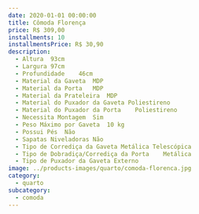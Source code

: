 ```yaml
---
date: 2020-01-01 00:00:00
title: Cômoda Florença
price: R$ 309,00
installments: 10
installmentsPrice: R$ 30,90
description:
  - Altura	93cm
  - Largura	97cm
  - Profundidade	46cm
  - Material da Gaveta	MDP
  - Material da Porta	MDP
  - Material da Prateleira	MDP
  - Material do Puxador da Gaveta Poliestireno
  - Material do Puxador da Porta	Poliestireno
  - Necessita Montagem	Sim
  - Peso Máximo por Gaveta	10 kg
  - Possui Pés	Não
  - Sapatas Niveladoras Não
  - Tipo de Corrediça da Gaveta Metálica Telescópica
  - Tipo de Dobradiça/Corrediça da Porta	Metálica
  - Tipo de Puxador da Gaveta Externo
image: ../products-images/quarto/comoda-florenca.jpg
category:
  - quarto
subcategory:
  - comoda
---
```

